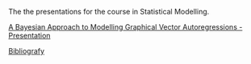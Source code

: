 
<!-- README.md is generated from README.Rmd. Please edit that file -->
<!-- https://marcozanotti.github.io/election-forecasting-review/ -->

The the presentations for the course in Statistical Modelling.

[A Bayesian Approach to Modelling Graphical Vector Autoregressions -
Presentation](https://marcozanotti.github.io/statistical-modeling-reviews/presentation/stat_mod1.pdf)

[Bibliografy](https://github.com/marcozanotti/statistical-modeling-reviews/tree/main/material)
